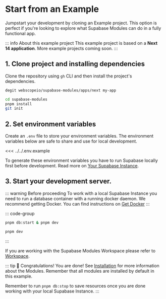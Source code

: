 # Start from an Example

Jumpstart your development by cloning an Example project. This option is perfect if you're looking to explore what Supabase Modules can do in a fully functional app.

::: info About this example project
This example project is based on a **Next 14 application**. More example projects coming soon.
:::

## 1. Clone project and installing dependencies

Clone the repository using `gh` CLI and then install the project's dependencies.

```bash
degit webscopeio/supabase-modules/apps/next my-app
```

```bash
cd supabase-modules
pnpm install
git init
```

## 2. Set environment variables

Create an `.env` file to store your environment variables. The environment variables below are safe to share and use for local development.

<<< ../../.env.example

To generate these environment variables you have to run Supabase locally first before development. Read more on [Your Supabase Instance](/getting-started/supabase).

## 3. Start your development server.

::: warning Before proceeding
To work with a local Supabase Instance you need to run a database container with a running docker daemon. We recommend getting Docker. You can find instructions on [Get Docker](https://docs.docker.com/get-docker/)
:::

::: code-group

```bash [Using a local Supabase Instance]
pnpm db:start & pnpm dev
```

```bash [Using a cloud Supabase Instance]
pnpm dev
```

:::

If you are working with the Supabase Modules Workspace please refer to [Workspace](/introduction/workspace).

::: tip :tada: Congratulations!
You are done! See [Installation](/modules/installation) for more information about the Modules. Remember that all modules are installed by default in this example.

Remember to run `pnpm db:stop` to save resources once you are done working with your local Supabase Instance.
:::
